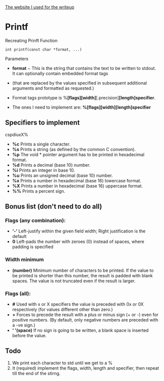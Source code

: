 [The website I used for the writeup](https://www.tutorialspoint.com/c_standard_library/c_function_printf.htm)

# Printf
Recreating Prinft Function

	int printf(const char *format, ...)

Parameters

- **format** − This is the string that contains the text to be written to stdout. It can optionally contain embedded format tags
- (that are replaced by the values specified in subsequent additional arguments and formatted as requested.) 

- Format tags prototype is %**[flags][width]**[.precision]**[length]specifier**.
- The ones I need to implement are:
**%[flags][width][length]specifier**

## Specifiers to implement
cspdiuxX%
- **%c** Prints a single character.
- **%s** Prints a string (as defined by the common C convention).
- **%p** The void * pointer argument has to be printed in hexadecimal format.
- **%d** Prints a decimal (base 10) number.
- **%i** Prints an integer in base 10.
- **%u** Prints an unsigned decimal (base 10) number.
- **%x** Prints a number in hexadecimal (base 16) lowercase format.
- **%X** Prints a number in hexadecimal (base 16) uppercase format.
- **%%** Prints a percent sign.

## Bonus list (don't need to do all)

### Flags (any combination):
- **'-'** Left-justify within the given field width; Right justification is the default 
- **0** Left-pads the number with zeroes (0) instead of spaces, where padding is specified

### Width minimum
- **(number)** Minimum number of characters to be printed. If the value to be printed is shorter than this number, the result is padded with blank spaces. The value is not truncated even if the result is larger.
### Flags (all):
- **\#** Used with x or X specifiers the value is preceded with 0x or 0X respectively
(for values different other than zero.)
- **\+** Forces to precede the result with a plus or minus sign (+ or -) even for positive numbers.
(By default, only negative numbers are preceded with a -ve sign.)
- **' '(space)** If no sign is going to be written, a blank space is inserted before the value.

## Todo
1. We print each character to std until we get to a %
2. It (required) implement the flags, width, length and specifier, then repeat till the end of the stirng.